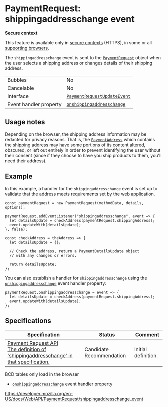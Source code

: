 PaymentRequest: shippingaddresschange event
===========================================

**Secure context**

This feature is available only in [secure contexts](https://developer.mozilla.org/en-US/docs/Web/Security/Secure_Contexts) (HTTPS), in some or all [supporting browsers](#browser_compatibility).

The `shippingaddresschange` event is sent to the [`PaymentRequest`](../paymentrequest) object when the user selects a shipping address or changes details of their shipping address.

<table><tbody><tr class="odd"><td>Bubbles</td><td>No</td></tr><tr class="even"><td>Cancelable</td><td>No</td></tr><tr class="odd"><td>Interface</td><td><a href="../paymentrequestupdateevent"><code>PaymentRequestUpdateEvent</code></a></td></tr><tr class="even"><td>Event handler property</td><td><a href="onshippingaddresschange"><code>onshippingaddresschange</code></a></td></tr></tbody></table>

Usage notes
-----------

Depending on the browser, the shipping address information may be redacted for privacy reasons. That is, the [`PaymentAddress`](../paymentaddress) which contains the shipping address may have some portions of its content altered, obscured, or left out entirely in order to prevent identifying the user without their consent (since if they choose to have you ship products to them, you'll need their address).

Example
-------

In this example, a handler for the `shippingaddresschange` event is set up to validate that the address meets requirements set by the web application.

    const paymentRequest = new PaymentRequest(methodData, details, options);

    paymentRequest.addEventListener("shippingaddresschange", event => {
      let detailsUpdate = checkAddress(paymentRequest.shippingAddress);
      event.updateWith(detailsUpdate);
    }, false);

    const checkAddress = theAddress => {
      let detailsUpdate = {};

      // Check the address, return a PaymentDetailsUpdate object
      // with any changes or errors.

      return detailsUpdate;
    };

You can also establish a handler for `shippingaddresschange` using the [`onshippingaddresschange`](onshippingaddresschange) event handler property:

    paymentRequest.onshippingaddresschange = event => {
      let detailsUpdate = checkAddress(paymentRequest.shippingAddress);
      event.updateWith(detailsUpdate);
    };

Specifications
--------------

<table><thead><tr class="header"><th>Specification</th><th>Status</th><th>Comment</th></tr></thead><tbody><tr class="odd"><td><a href="https://w3c.github.io/payment-request/#dfn-shippingaddresschange">Payment Request API<br />
<span class="small">The definition of 'shippingaddresschange' in that specification.</span></a></td><td><span class="spec-cr">Candidate Recommendation</span></td><td>Initial definition.</td></tr></tbody></table>

BCD tables only load in the browser

-   [`onshippingaddresschange`](onshippingaddresschange) event handler property

<a href="https://developer.mozilla.org/en-US/docs/Web/API/PaymentRequest/shippingaddresschange_event" class="_attribution-link">https://developer.mozilla.org/en-US/docs/Web/API/PaymentRequest/shippingaddresschange_event</a>
